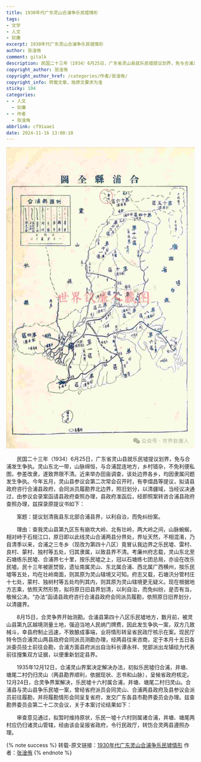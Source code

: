 ```yaml
---
title: 1930年代广东灵山合浦争乐民墟情形
tags:
- 文学
- 人文
- 钦廉
excerpt: 1930年代广东灵山合浦争乐民墟情形
author: 张淦侑
comment: gitalk
description: 民国二十三年（1934）6月25日，广东省灵山县就乐民墟提议划界，免与合浦发生争执。
copyright_author: 张淦侑
copyright_author_href: /categories/作者/张淦侑/
copyright_info: 转载文章，按原文要求为准
sticky: 104
categories:
- - 人文
  - 钦廉
- - 作者
  - 张淦侑
abbrlink: cf91aae1
date: 2024-11-16 13:00:10
---
```


![1931年广东省合浦县全图 乐民墟在县西北角](/img/img/钦廉3.jpg)

&emsp;&emsp;民国二十三年（1934）6月25日，广东省灵山县就乐民墟提议划界，免与合浦发生争执。灵山东北一带，山脉绵恒，与合浦昆连地方，乡村错杂，不免利便私图，参差改隶，遂致界限不清。近来举办田亩调查，该处边界各乡，均因隶属问题发生争执。今年五月，灵山县参议会第二次常会召开时，有李熠昌等提议，拟请县政府咨行合浦县政府，会同派员履勘界北边界，照旧划分，以清疆域，当经议决通过，由参议会录案函请县政府查照办理，县政府准函后，经即照案转咨合浦县政府查照办理，兹探录原提议书如下：

&emsp;&emsp;案题：提议划清我县东北部合浦县界，以利自治，而免纠纷案。

&emsp;&emsp;理由：查我灵山县第九区东有崩坎大岭、北有壮岭，两大岭之间，山脉蜿蜒，相对峙于石规江口，原日即以此线灵山合浦两县分界处，界址天然，不相混淆，乃自清季以来，合浦之三冬乡（现改为第四十八区）竟冒认我边界之乐民墟、雷村、良村、蒙村、独村等五处，归其隶属，以致县界不清。考廉州府志载，灵山东北至石塘练乐民墟、合浦界七十里，按乐民墟之上，冠以石塘练七团总局，亦设在改乐民墟。民十三年被匪焚毁，遗址南属灵山、东北属合浦、西北属广西横州，按乐民墟等五处，均在壮岭南面，则其原为灵山辖境又可知。府志又载，石塘汛分管村庄十七处，蒙村、独树村等五处均列其内，则其原为灵山辖境更无疑义。现在根据地方志乘，依照天然形势，拟将原日旧县界划清，以利自治，而免纠纷，是否有当，敬候公决。“办法”函请县政府咨行合浦县政府会同派员履勘，依照原日旧界划分，以清疆界。

&emsp;&emsp;8月15日，合灵争界开始测勘。合浦县第四十八区乐民墟地方，数月前，被灵山县第九区越境测量土地，强迫当地人民纳门牌费，因此发生争执一案，双方几致械斗，幸县府制止迅速，不致酿成事端，业将情形转呈省民政厅核示在案。现民厅特令饬合浦灵山两县政府会同派员测勘办理，经两县往来咨商，定于本月十五日各派委员技士前往会勘，合浦方面县府派出自治科长谭永祥、党部派出龙镇绘为代表前往搜集双方证据，以便重新划定县界。

&emsp;&emsp;1935年12月12日，合浦灵山界案决定解决办法，初拟乐民墟归合浦，井塘、塘尾二村仍归灵山（两县勘界顺利，依据现状、志书和山脉），呈候省政府核定。12月24日，合灵争界案解决，乐民墟十六村属合浦，井塘、塘尾二村归灵山。合浦县与灵山县争乐民墟一案，曾经省府派员会同灵山、合浦两县政府及县参议会派员前往履勘，并将履勘情形会同呈复省府，发交广东各县市勘界委员会办理。兹查勘界委员会第二十二次会议，关于本案讨论结果如下：

&emsp;&emsp;审查意见通过，拟暂时维持原状，乐民一墟十六村则属诸合浦，井塘、塘尾两村应仍归诸灵山管辖，经由该会呈报省政府，令行民政厅，转饬合灵两县遵照办理。

{% note success %}
转载-原文链接：[1930年代广东灵山合浦争乐民墟情形](https://mp.weixin.qq.com/s/fvMDsA5psKssBSIO82TrzQ)
作者：[张淦侑](https://yesandnoandperhaps.cn/categories/%E4%BD%9C%E8%80%85/%E5%BC%A0%E6%B7%A6%E4%BE%91/)
{% endnote %}